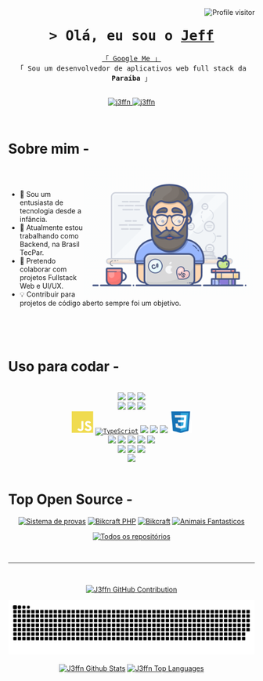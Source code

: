 
<a href="https://komarev.com/ghpvc/?username=j3ffn">
  <img align="right" src="https://komarev.com/ghpvc/?username=j3ffn&label=Visitors&color=0e75b6&style=flat" alt="Profile visitor" />
</a>

<!-- Intro  -->
<h1 align="center">
    <samp>&gt; Olá, eu sou o
            <b><a target="_blank" href="https://www.linkedin.com/in/jefferson-izaquiel/">Jeff</a></b>
    </samp>
</h1>

<p align="center"> 
  <samp>
    <a href="https://www.google.com/search?q=j3ffn">「 Google Me 」</a>
    <br>
    「 Sou um desenvolvedor de aplicativos web full stack da <b>Paraíba</b> 」
    <br>
    <br>
  </samp>
</p>

<p align="center">
 <a href="https://www.linkedin.com/in/jefferson-izaquiel/" target="_blank">
  <img src="https://img.shields.io/badge/LinkedIn-0077B5?style=for-the-badge&logo=linkedin&logoColor=white" alt="j3ffn"/>
 </a>
 <a href="https://www.instagram.com/jeffnn_/" target="_blank">
  <img src="https://img.shields.io/badge/Instagram-fe4164?style=for-the-badge&logo=instagram&logoColor=white" alt="j3ffn" />
 </a> 
</p>
<br />

<!-- Sessão informativa -->
 # Sobre mim -
 
<p>
 <img align="right" width="350" src="/assets/programmer.gif" alt="Coding gif" /><br/><br/>
  
  - 🧞 Sou um entusiasta de tecnologia desde a infância.
  - 🔭 Atualmente estou trabalhando como Backend, na Brasil TecPar.
  - 👯 Pretendo colaborar com projetos Fullstack Web e UI/UX.
  - 💡 Contribuir para projetos de código aberto sempre foi um objetivo.

</p>

<br/>
<br/>
<br/>

# Uso para codar -
<div align="center">
  
  <br/>
  <code><a href="https://www.oracle.com/java/" target="_blank"><img height="45" src="https://www.vectorlogo.zone/logos/java/java-icon.svg"></a></code>
  <code><a href="https://spring.io/" target="_blank"><img height="45" src="https://www.vectorlogo.zone/logos/springio/springio-icon.svg"></a></code>
  <code><a href="https://kafka.apache.org/" target="_blank"><img height="45" src="https://www.vectorlogo.zone/logos/apache_kafka/apache_kafka-icon.svg"></a></code>
  <br/>
  <code><a href="https://www.php.net/" target="_blank"><img height="45" src="https://www.vectorlogo.zone/logos/php/php-icon.svg"></a></code>
  <code><a href="https://symfony.com/" target="_blank"><img height="45" src="https://www.vectorlogo.zone/logos/symfony/symfony-icon.svg"></a></code>
  <code><a href="https://twig.symfony.com/" target="_blank"><img height="45" src="https://svgur.com/i/1j0.svg"></a></code>
  <br/>
  <code><a href="https://www.javascript.com/" target="_blank"><img height="45" src="https://raw.githubusercontent.com/devicons/devicon/master/icons/javascript/javascript-plain.svg"></a></code>
  <code><a href="https://www.typescriptlang.org/" target="_blank"><img height="45" src="https://www.vectorlogo.zone/logos/typescriptlang/typescriptlang-icon.svg" alt="TypeScript"></a></code>
  <code><a href="https://reactjs.org/" target="_blank"><img height="45" src="https://www.vectorlogo.zone/logos/reactjs/reactjs-icon.svg"></a></code>
  <code><a href="https://nextjs.org/" target="_blank"><img height="45" src="https://upload.wikimedia.org/wikipedia/commons/thumb/1/10/Cib-next-js_%28CoreUI_Icons_v1.0.0%29.svg/120px-Cib-next-js_%28CoreUI_Icons_v1.0.0%29.svg.png"></a></code>
  <code><a href="https://www.w3schools.com/html/" target="_blank"><img height="45" src="https://www.vectorlogo.zone/logos/w3_html5/w3_html5-icon.svg"></a></code>
  <code><a href="https://www.w3schools.com/css/" target="_blank"><img height="45" src="https://raw.githubusercontent.com/devicons/devicon/master/icons/css3/css3-original.svg"></a></code>
  <br/>
  <code><a href="https://www.oracle.com/br/database/" target="_blank"><img height="45" src="https://www.vectorlogo.zone/logos/oracle/oracle-icon.svg"></a></code>
  <code><a href="https://www.postgresql.org/" target="_blank"><img height="45" src="https://www.vectorlogo.zone/logos/postgresql/postgresql-icon.svg"></a></code>
  <code><a href="https://www.mysql.com/" target="_blank"><img height="45" src="https://www.vectorlogo.zone/logos/mysql/mysql-icon.svg"></a></code>
  <code><a href="https://www.mongodb.com/" target="_blank"><img height="45" src="https://www.vectorlogo.zone/logos/mongodb/mongodb-icon.svg"></a></code>
  <code><a href="https://redis.io/" target="_blank"><img height="45" src="https://www.vectorlogo.zone/logos/redis/redis-icon.svg"></a></code>
  <br/>
  <code><a href="https://dbeaver.io/" target="_blank"><img height="45" src="https://upload.wikimedia.org/wikipedia/commons/b/b5/DBeaver_logo.svg"></a></code>
  <code><a href="https://code.visualstudio.com/" target="_blank"><img height="45" src="https://upload.vectorlogo.zone/logos/visualstudio_code/images/a4381320-f83c-4a29-9db3-b241c1d096b1.svg"></a></code>
  <code><a href="https://www.jetbrains.com/pt-br/idea/" target="_blank"><img height="45" src="https://upload.vectorlogo.zone/logos/jetbrains_idea/images/d4398a36-c378-4511-a508-106ded6cd69a.svg"></a></code>
  <br/>
  <code><a href="https://git-scm.com/" target="_blank"><img height="45" src="https://www.vectorlogo.zone/logos/git-scm/git-scm-icon.svg"></a></code>

</div>

<br/>

# Top Open Source -
<div align="center">
  
  [![Sistema de provas](https://github-readme-stats.vercel.app/api/pin/?username=vemser&repo=vs12-provas-back&border_color=7F3FBF&bg_color=0D1117&title_color=C9D1D9&text_color=8B949E&icon_color=7F3FBF)](https://github.com/vemser/vs12-provas-back)
  [![Bikcraft PHP](https://github-readme-stats.vercel.app/api/pin/?username=j3ffn&repo=bikcraft-php&border_color=7F3FBF&bg_color=0D1117&title_color=C9D1D9&text_color=8B949E&icon_color=7F3FBF)](https://github.com/J3ffn/bikcraft-PHP)
  [![Bikcraft](https://github-readme-stats.vercel.app/api/pin/?username=j3ffn&repo=bikcraft&border_color=7F3FBF&bg_color=0D1117&title_color=C9D1D9&text_color=8B949E&icon_color=7F3FBF)](https://github.com/J3ffn/bikcraft)
  [![Animais Fantasticos](https://github-readme-stats.vercel.app/api/pin/?username=j3ffn&repo=animais-fantasticos&border_color=7F3FBF&bg_color=0D1117&title_color=C9D1D9&text_color=8B949E&icon_color=7F3FBF)](https://github.com/J3ffn/Animais-Fantasticos)
  
  <p>
    <a href="https://github.com/J3ffn?tab=repositories" target="_blank"><img alt="Todos os repositórios" title="Todos os repositórios" src="https://img.shields.io/badge/-All%20Repos-2962FF?style=for-the-badge&logo=koding&logoColor=white"/></a>
  </p>
  
  <br/>
  <hr/>
  <br/>
</div>

<p align="center">
  <a href="https://github.com/j3ffn">
    <img src="https://github-profile-summary-cards.vercel.app/api/cards/profile-details?username=j3ffn&theme=radical" alt="J3ffn GitHub Contribution"/>
  </a>
</p>

<div align="center"> 
  <picture>
    <source media="(prefers-color-scheme: dark)" srcset="https://raw.githubusercontent.com/j3ffn/j3ffn/output/github-contribution-grid-snake-dark.svg">
    <source media="(prefers-color-scheme: light)" srcset="https://raw.githubusercontent.com/j3ffn/j3ffn/output/github-contribution-grid-snake.svg">
    <img alt="github contribution grid snake animation" src="https://raw.githubusercontent.com/platane/platane/output/github-contribution-grid-snake.svg">
  </picture>
  <br/>
  <br/>
</div>

<div align="center"> 
  <a href="https://github.com/J3ffn"><img alt="J3ffn Github Stats" src="https://denvercoder1-github-readme-stats.vercel.app/api?username=J3ffn&show_icons=true&count_private=true&theme=react&border_color=7F3FBF&bg_color=0D1117&title_color=F85D7F&icon_color=F8D866" height="192px" width="48.5%"/></a>
  <a href="https://github.com/J3ffn"><img alt="J3ffn Top Languages" src="https://denvercoder1-github-readme-stats.vercel.app/api/top-langs/?username=J3ffn&langs_count=8&layout=compact&theme=react&border_color=7F3FBF&bg_color=0D1117&title_color=F85D7F&icon_color=F8D866" height="192px" width="34.5%"/></a>
  <br/>
</div>

<!--
![Al J3ffn Graph](https://github-readme-activity-graph.vercel.app/graph?username=J3ffn&custom_title=Al%20J3ffn%20GitHub%20Activity%20Graph&bg_color=0D1117&color=7F3FBF&line=7F3FBF&point=7F3FBF&area_color=FFFFFF&title_color=FFFFFF&area=true)
-->
